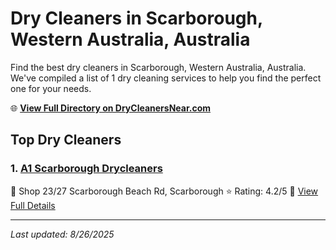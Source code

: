 # Dry Cleaners in Scarborough, Western Australia, Australia

Find the best dry cleaners in Scarborough, Western Australia, Australia. We've compiled a list of 1 dry cleaning services to help you find the perfect one for your needs.

🌐 **[View Full Directory on DryCleanersNear.com](https://drycleanersnear.com/city/Australia/Western%20Australia/Scarborough)**

## Top Dry Cleaners

### 1. [A1 Scarborough Drycleaners](https://drycleanersnear.com/dryCleaner/68ad16b51d9ee695c925333d/a1-scarborough-drycleaners)
📍 Shop 23/27 Scarborough Beach Rd, Scarborough
⭐ Rating: 4.2/5
🔗 [View Full Details](https://drycleanersnear.com/dryCleaner/68ad16b51d9ee695c925333d/a1-scarborough-drycleaners)


---

*Last updated: 8/26/2025*
